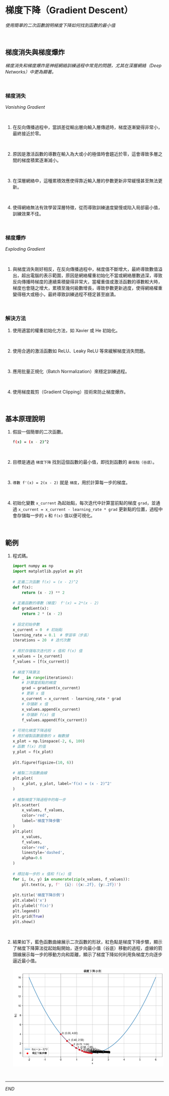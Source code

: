 # 梯度下降（Gradient Descent）

_使用簡單的二次函數說明梯度下降如何找到函數的最小值_

<br>

## 梯度消失與梯度爆炸

_梯度消失和梯度爆炸是神經網絡訓練過程中常見的問題，尤其在深層網絡（Deep Networks）中更為顯著。_

<br>

### 梯度消失

_Vanishing Gradient_

<br>

1. 在反向傳播過程中，當誤差從輸出層向輸入層傳遞時，梯度逐漸變得非常小，最終接近於零。

<br>

2. 原因是激活函數的導數在輸入為大或小的極值時會趨近於零，這會導致多層之間的梯度積累逐漸減小。

<br>

3. 在深層網絡中，這種累積效應使得靠近輸入層的參數更新非常緩慢甚至無法更新。

<br>

4. 使得網絡無法有效學習深層特徵，從而導致訓練速度變慢或陷入局部最小值，訓練效果不佳。

<br>

### 梯度爆炸

_Exploding Gradient_

<br>

1. 與梯度消失剛好相反，在反向傳播過程中，梯度值不斷增大，最終導致數值溢出，超出電腦的表示範圍，原因是網絡權重初始化不當或網絡層數過深，導致反向傳播時梯度的連續乘積變得非常大，當權重值或激活函數的導數較大時，梯度也會隨之增大，累積至幾何級數增長，導致參數更新過度，使得網絡權重變得極大或極小，最終導致訓練過程不穩定甚至崩潰。

<br>

### 解決方法

1. 使用適當的權重初始化方法，如 Xavier 或 He 初始化。

<br>

2. 使用合適的激活函數如 ReLU、Leaky ReLU 等來緩解梯度消失問題。

<br>

3. 應用批量正規化（Batch Normalization）來穩定訓練過程。

<br>

4. 使用梯度裁剪（Gradient Clipping）技術來防止梯度爆炸。

<br>

## 基本原理說明

1. 假設一個簡單的二次函數。

    ```bash
    f(x) = (x - 2)^2
    ```

<br>

2. 目標是通過 `梯度下降` 找到這個函數的最小值，即找到函數的 `最低點（谷底）`。

<br>

3. `導數 f'(x) = 2(x - 2)` 就是 `梯度`，用於計算每一步的梯度。

<br>

4. 初始化變數 `x_current` 為起始點，每次迭代中計算當前點的梯度 `grad`，並通過 `x_current = x_current - learning_rate * grad` 更新點的位置，過程中會存儲每一步的 `x` 和 `f(x)` 值以便可視化。

<br>

## 範例

1. 程式碼。

    ```python
    import numpy as np
    import matplotlib.pyplot as plt

    # 定義二次函數 f(x) = (x - 2)^2
    def f(x):
        return (x - 2) ** 2

    # 定義函數的導數（梯度） f'(x) = 2*(x - 2)
    def gradient(x):
        return 2 * (x - 2)

    # 設定初始參數
    x_current = 0  # 初始點
    learning_rate = 0.1  # 學習率（步長）
    iterations = 20  # 迭代次數

    # 用於存儲每次迭代的 x 值和 f(x) 值
    x_values = [x_current]
    f_values = [f(x_current)]

    # 梯度下降算法
    for _ in range(iterations):
        # 計算當前點的梯度
        grad = gradient(x_current)
        # 更新 x 值
        x_current = x_current - learning_rate * grad
        # 存儲新 x 值
        x_values.append(x_current)
        # 存儲新 f(x) 值
        f_values.append(f(x_current))

    # 可視化梯度下降過程
    # 用於繪製函數圖像的 x 軸數據
    x_plot = np.linspace(-2, 6, 100)
    # 函數 f(x) 的值
    y_plot = f(x_plot)

    plt.figure(figsize=(10, 6))

    # 繪製二次函數曲線
    plt.plot(
        x_plot, y_plot, label='f(x) = (x - 2)^2'
    )

    # 繪製梯度下降過程中的每一步
    plt.scatter(
        x_values, f_values, 
        color='red', 
        label='梯度下降步驟'
    )
    plt.plot(
        x_values, 
        f_values, 
        color='red', 
        linestyle='dashed', 
        alpha=0.6
    )

    # 標註每一步的 x 值和 f(x) 值
    for i, (x, y) in enumerate(zip(x_values, f_values)):
        plt.text(x, y, f'  {i}: ({x:.2f}, {y:.2f})')

    plt.title('梯度下降示例')
    plt.xlabel('x')
    plt.ylabel('f(x)')
    plt.legend()
    plt.grid(True)
    plt.show()
    ```

<br>

2. 結果如下，藍色函數曲線展示二次函數的形狀，紅色點是梯度下降步驟，顯示了梯度下降算法從起始點開始，逐步向最小值（谷底）移動的過程，虛線的箭頭線展示每一步的移動方向和距離，顯示了梯度下降如何利用負梯度方向逐步逼近最小值。

    ![](images/img_37.png)

<br>

___

_END_